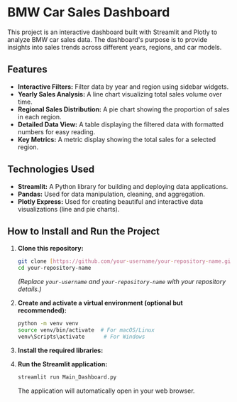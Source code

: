 # BMW Car Sales Dashboard

This project is an interactive dashboard built with Streamlit and Plotly to analyze BMW car sales data. The dashboard's purpose is to provide insights into sales trends across different years, regions, and car models.

## Features

* **Interactive Filters:** Filter data by year and region using sidebar widgets.
* **Yearly Sales Analysis:** A line chart visualizing total sales volume over time.
* **Regional Sales Distribution:** A pie chart showing the proportion of sales in each region.
* **Detailed Data View:** A table displaying the filtered data with formatted numbers for easy reading.
* **Key Metrics:** A metric display showing the total sales for a selected region.

## Technologies Used

* **Streamlit:** A Python library for building and deploying data applications.
* **Pandas:** Used for data manipulation, cleaning, and aggregation.
* **Plotly Express:** Used for creating beautiful and interactive data visualizations (line and pie charts).

## How to Install and Run the Project
1.  **Clone this repository:**
    ```bash
    git clone [https://github.com/your-username/your-repository-name.git](https://github.com/your-username/your-repository-name.git)
    cd your-repository-name
    ```
    *(Replace `your-username` and `your-repository-name` with your repository details.)*

2.  **Create and activate a virtual environment (optional but recommended):**
    ```bash
    python -m venv venv
    source venv/bin/activate  # For macOS/Linux
    venv\Scripts\activate      # For Windows
    ```

3.  **Install the required libraries:**

4.  **Run the Streamlit application:**
    ```bash
    streamlit run Main_Dashboard.py
    ```
    The application will automatically open in your web browser.

